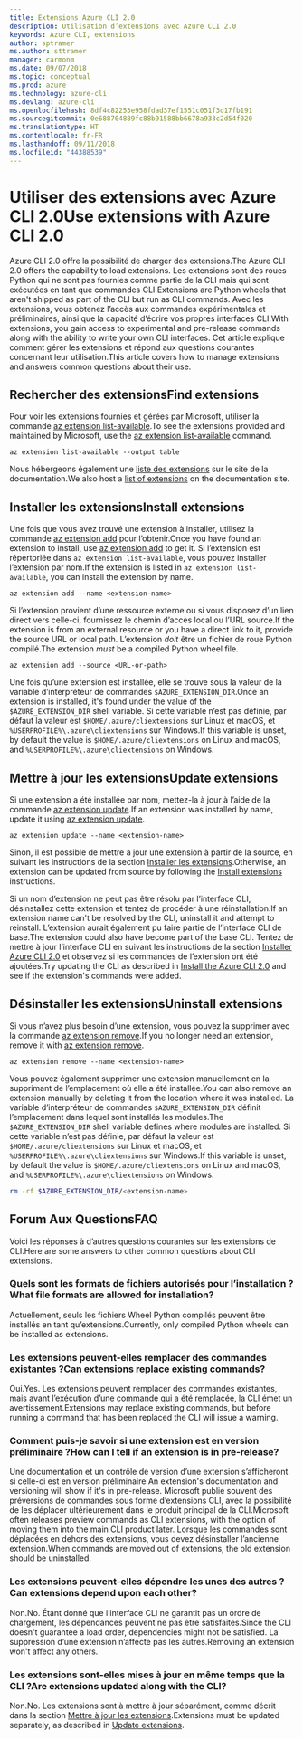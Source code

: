 ```yaml
---
title: Extensions Azure CLI 2.0
description: Utilisation d’extensions avec Azure CLI 2.0
keywords: Azure CLI, extensions
author: sptramer
ms.author: sttramer
manager: carmonm
ms.date: 09/07/2018
ms.topic: conceptual
ms.prod: azure
ms.technology: azure-cli
ms.devlang: azure-cli
ms.openlocfilehash: 8df4c82253e958fdad37ef1551c051f3d17fb191
ms.sourcegitcommit: 0e688704889fc88b91588bb6678a933c2d54f020
ms.translationtype: HT
ms.contentlocale: fr-FR
ms.lasthandoff: 09/11/2018
ms.locfileid: "44388539"
---
```

# <a name="use-extensions-with-azure-cli-20"></a><span data-ttu-id="85f3d-104">Utiliser des extensions avec Azure CLI 2.0</span><span class="sxs-lookup"><span data-stu-id="85f3d-104">Use extensions with Azure CLI 2.0</span></span>

<span data-ttu-id="85f3d-105">Azure CLI 2.0 offre la possibilité de charger des extensions.</span><span class="sxs-lookup"><span data-stu-id="85f3d-105">The Azure CLI 2.0 offers the capability to load extensions.</span></span> <span data-ttu-id="85f3d-106">Les extensions sont des roues Python qui ne sont pas fournies comme partie de la CLI mais qui sont exécutées en tant que commandes CLI.</span><span class="sxs-lookup"><span data-stu-id="85f3d-106">Extensions are Python wheels that aren't shipped as part of the CLI but run as CLI commands.</span></span>
<span data-ttu-id="85f3d-107">Avec les extensions, vous obtenez l’accès aux commandes expérimentales et préliminaires, ainsi que la capacité d’écrire vos propres interfaces CLI.</span><span class="sxs-lookup"><span data-stu-id="85f3d-107">With extensions, you gain access to experimental and pre-release commands along with the ability to write your own CLI interfaces.</span></span> <span data-ttu-id="85f3d-108">Cet article explique comment gérer les extensions et répond aux questions courantes concernant leur utilisation.</span><span class="sxs-lookup"><span data-stu-id="85f3d-108">This article covers how to manage extensions and answers common questions about their use.</span></span>

## <a name="find-extensions"></a><span data-ttu-id="85f3d-109">Rechercher des extensions</span><span class="sxs-lookup"><span data-stu-id="85f3d-109">Find extensions</span></span>

<span data-ttu-id="85f3d-110">Pour voir les extensions fournies et gérées par Microsoft, utiliser la commande [az extension list-available](/cli/azure/extension#az-extension-list-available).</span><span class="sxs-lookup"><span data-stu-id="85f3d-110">To see the extensions provided and maintained by Microsoft, use the [az extension list-available](/cli/azure/extension#az-extension-list-available) command.</span></span>

```azurecli-interactive
az extension list-available --output table
```

<span data-ttu-id="85f3d-111">Nous hébergeons également une [liste des extensions](azure-cli-extensions-list.md) sur le site de la documentation.</span><span class="sxs-lookup"><span data-stu-id="85f3d-111">We also host a [list of extensions](azure-cli-extensions-list.md) on the documentation site.</span></span>

## <a name="install-extensions"></a><span data-ttu-id="85f3d-112">Installer les extensions</span><span class="sxs-lookup"><span data-stu-id="85f3d-112">Install extensions</span></span>

<span data-ttu-id="85f3d-113">Une fois que vous avez trouvé une extension à installer, utilisez la commande [az extension add](https://docs.microsoft.com/cli/azure/extension#az-extension-add) pour l’obtenir.</span><span class="sxs-lookup"><span data-stu-id="85f3d-113">Once you have found an extension to install, use [az extension add](https://docs.microsoft.com/cli/azure/extension#az-extension-add) to get it.</span></span> <span data-ttu-id="85f3d-114">Si l’extension est répertoriée dans `az extension list-available`, vous pouvez installer l’extension par nom.</span><span class="sxs-lookup"><span data-stu-id="85f3d-114">If the extension is listed in `az extension list-available`, you can install the extension by name.</span></span>

```azurecli-interactive
az extension add --name <extension-name>
```

<span data-ttu-id="85f3d-115">Si l’extension provient d’une ressource externe ou si vous disposez d’un lien direct vers celle-ci, fournissez le chemin d’accès local ou l’URL source.</span><span class="sxs-lookup"><span data-stu-id="85f3d-115">If the extension is from an external resource or you have a direct link to it, provide the source URL or local path.</span></span> <span data-ttu-id="85f3d-116">L’extension _doit_ être un fichier de roue Python compilé.</span><span class="sxs-lookup"><span data-stu-id="85f3d-116">The extension _must_ be a compiled Python wheel file.</span></span>

```azurecli-interactive
az extension add --source <URL-or-path>
```

<span data-ttu-id="85f3d-117">Une fois qu’une extension est installée, elle se trouve sous la valeur de la variable d’interpréteur de commandes `$AZURE_EXTENSION_DIR`.</span><span class="sxs-lookup"><span data-stu-id="85f3d-117">Once an extension is installed, it's found under the value of the `$AZURE_EXTENSION_DIR` shell variable.</span></span> <span data-ttu-id="85f3d-118">Si cette variable n’est pas définie, par défaut la valeur est `$HOME/.azure/cliextensions` sur Linux et macOS, et `%USERPROFILE%\.azure\cliextensions` sur Windows.</span><span class="sxs-lookup"><span data-stu-id="85f3d-118">If this variable is unset, by default the value is `$HOME/.azure/cliextensions` on Linux and macOS, and `%USERPROFILE%\.azure\cliextensions` on Windows.</span></span>

## <a name="update-extensions"></a><span data-ttu-id="85f3d-119">Mettre à jour les extensions</span><span class="sxs-lookup"><span data-stu-id="85f3d-119">Update extensions</span></span>

<span data-ttu-id="85f3d-120">Si une extension a été installée par nom, mettez-la à jour à l’aide de la commande [az extension update](https://docs.microsoft.com/cli/azure/extension#az-extension-update).</span><span class="sxs-lookup"><span data-stu-id="85f3d-120">If an extension was installed by name, update it using [az extension update](https://docs.microsoft.com/cli/azure/extension#az-extension-update).</span></span>

```azurecli-interactive
az extension update --name <extension-name>
```

<span data-ttu-id="85f3d-121">Sinon, il est possible de mettre à jour une extension à partir de la source, en suivant les instructions de la section [Installer les extensions](#install-extensions).</span><span class="sxs-lookup"><span data-stu-id="85f3d-121">Otherwise, an extension can be updated from source by following the [Install extensions](#install-extensions) instructions.</span></span>

<span data-ttu-id="85f3d-122">Si un nom d’extension ne peut pas être résolu par l’interface CLI, désinstallez cette extension et tentez de procéder à une réinstallation.</span><span class="sxs-lookup"><span data-stu-id="85f3d-122">If an extension name can't be resolved by the CLI, uninstall it and attempt to reinstall.</span></span> <span data-ttu-id="85f3d-123">L’extension aurait également pu faire partie de l’interface CLI de base.</span><span class="sxs-lookup"><span data-stu-id="85f3d-123">The extension could also have become part of the base CLI.</span></span>
<span data-ttu-id="85f3d-124">Tentez de mettre à jour l’interface CLI en suivant les instructions de la section [Installer Azure CLI 2.0](install-azure-cli.md) et observez si les commandes de l’extension ont été ajoutées.</span><span class="sxs-lookup"><span data-stu-id="85f3d-124">Try updating the CLI as described in [Install the Azure CLI 2.0](install-azure-cli.md) and see if the extension's commands were added.</span></span>

## <a name="uninstall-extensions"></a><span data-ttu-id="85f3d-125">Désinstaller les extensions</span><span class="sxs-lookup"><span data-stu-id="85f3d-125">Uninstall extensions</span></span>

<span data-ttu-id="85f3d-126">Si vous n’avez plus besoin d’une extension, vous pouvez la supprimer avec la commande [az extension remove](https://docs.microsoft.com/cli/azure/extension#az-extension-remove).</span><span class="sxs-lookup"><span data-stu-id="85f3d-126">If you no longer need an extension, remove it with [az extension remove](https://docs.microsoft.com/cli/azure/extension#az-extension-remove).</span></span>

```azurecli-interactive
az extension remove --name <extension-name>
```

<span data-ttu-id="85f3d-127">Vous pouvez également supprimer une extension manuellement en la supprimant de l’emplacement où elle a été installée.</span><span class="sxs-lookup"><span data-stu-id="85f3d-127">You can also remove an extension manually by deleting it from the location where it was installed.</span></span> <span data-ttu-id="85f3d-128">La variable d’interpréteur de commandes `$AZURE_EXTENSION_DIR` définit l’emplacement dans lequel sont installés les modules.</span><span class="sxs-lookup"><span data-stu-id="85f3d-128">The `$AZURE_EXTENSION_DIR` shell variable defines where modules are installed.</span></span>
<span data-ttu-id="85f3d-129">Si cette variable n’est pas définie, par défaut la valeur est `$HOME/.azure/cliextensions` sur Linux et macOS, et `%USERPROFILE%\.azure\cliextensions` sur Windows.</span><span class="sxs-lookup"><span data-stu-id="85f3d-129">If this variable is unset, by default the value is `$HOME/.azure/cliextensions` on Linux and macOS, and `%USERPROFILE%\.azure\cliextensions` on Windows.</span></span>

```bash
rm -rf $AZURE_EXTENSION_DIR/<extension-name>
```

## <a name="faq"></a><span data-ttu-id="85f3d-130">Forum Aux Questions</span><span class="sxs-lookup"><span data-stu-id="85f3d-130">FAQ</span></span>

<span data-ttu-id="85f3d-131">Voici les réponses à d’autres questions courantes sur les extensions de CLI.</span><span class="sxs-lookup"><span data-stu-id="85f3d-131">Here are some answers to other common questions about CLI extensions.</span></span>

### <a name="what-file-formats-are-allowed-for-installation"></a><span data-ttu-id="85f3d-132">Quels sont les formats de fichiers autorisés pour l’installation ?</span><span class="sxs-lookup"><span data-stu-id="85f3d-132">What file formats are allowed for installation?</span></span>

<span data-ttu-id="85f3d-133">Actuellement, seuls les fichiers Wheel Python compilés peuvent être installés en tant qu’extensions.</span><span class="sxs-lookup"><span data-stu-id="85f3d-133">Currently, only compiled Python wheels can be installed as extensions.</span></span>

### <a name="can-extensions-replace-existing-commands"></a><span data-ttu-id="85f3d-134">Les extensions peuvent-elles remplacer des commandes existantes ?</span><span class="sxs-lookup"><span data-stu-id="85f3d-134">Can extensions replace existing commands?</span></span>

<span data-ttu-id="85f3d-135">Oui.</span><span class="sxs-lookup"><span data-stu-id="85f3d-135">Yes.</span></span> <span data-ttu-id="85f3d-136">Les extensions peuvent remplacer des commandes existantes, mais avant l’exécution d’une commande qui a été remplacée, la CLI émet un avertissement.</span><span class="sxs-lookup"><span data-stu-id="85f3d-136">Extensions may replace existing commands, but before running a command that has been replaced the CLI will issue a warning.</span></span>

### <a name="how-can-i-tell-if-an-extension-is-in-pre-release"></a><span data-ttu-id="85f3d-137">Comment puis-je savoir si une extension est en version préliminaire ?</span><span class="sxs-lookup"><span data-stu-id="85f3d-137">How can I tell if an extension is in pre-release?</span></span>

<span data-ttu-id="85f3d-138">Une documentation et un contrôle de version d’une extension s’afficheront si celle-ci est en version préliminaire.</span><span class="sxs-lookup"><span data-stu-id="85f3d-138">An extension's documentation and versioning will show if it's in pre-release.</span></span> <span data-ttu-id="85f3d-139">Microsoft publie souvent des préversions de commandes sous forme d’extensions CLI, avec la possibilité de les déplacer ultérieurement dans le produit principal de la CLI.</span><span class="sxs-lookup"><span data-stu-id="85f3d-139">Microsoft often releases preview commands as CLI extensions, with the option of moving them into the main CLI product later.</span></span> <span data-ttu-id="85f3d-140">Lorsque les commandes sont déplacées en dehors des extensions, vous devez désinstaller l’ancienne extension.</span><span class="sxs-lookup"><span data-stu-id="85f3d-140">When commands are moved out of extensions, the old extension should be uninstalled.</span></span> 

### <a name="can-extensions-depend-upon-each-other"></a><span data-ttu-id="85f3d-141">Les extensions peuvent-elles dépendre les unes des autres ?</span><span class="sxs-lookup"><span data-stu-id="85f3d-141">Can extensions depend upon each other?</span></span>

<span data-ttu-id="85f3d-142">Non.</span><span class="sxs-lookup"><span data-stu-id="85f3d-142">No.</span></span> <span data-ttu-id="85f3d-143">Étant donné que l’interface CLI ne garantit pas un ordre de chargement, les dépendances peuvent ne pas être satisfaites.</span><span class="sxs-lookup"><span data-stu-id="85f3d-143">Since the CLI doesn't guarantee a load order, dependencies might not be satisfied.</span></span> <span data-ttu-id="85f3d-144">La suppression d’une extension n’affecte pas les autres.</span><span class="sxs-lookup"><span data-stu-id="85f3d-144">Removing an extension won't affect any others.</span></span>

### <a name="are-extensions-updated-along-with-the-cli"></a><span data-ttu-id="85f3d-145">Les extensions sont-elles mises à jour en même temps que la CLI ?</span><span class="sxs-lookup"><span data-stu-id="85f3d-145">Are extensions updated along with the CLI?</span></span>

<span data-ttu-id="85f3d-146">Non.</span><span class="sxs-lookup"><span data-stu-id="85f3d-146">No.</span></span> <span data-ttu-id="85f3d-147">Les extensions sont à mettre à jour séparément, comme décrit dans la section [Mettre à jour les extensions](#update-extensions).</span><span class="sxs-lookup"><span data-stu-id="85f3d-147">Extensions must be updated separately, as described in [Update extensions](#update-extensions).</span></span>
